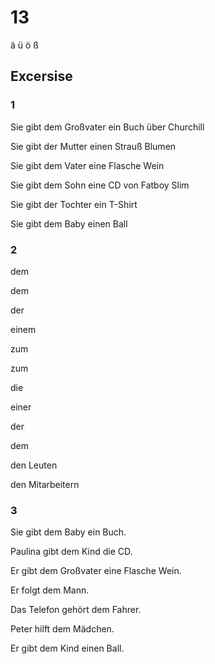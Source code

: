 # 13

ä ü ö ß

## Excersise

### 1

Sie gibt dem Großvater ein Buch über Churchill

Sie gibt der Mutter einen Strauß Blumen

Sie gibt dem Vater eine Flasche Wein

Sie gibt dem Sohn eine CD von Fatboy Slim

Sie gibt der Tochter ein T-Shirt

Sie gibt dem Baby einen Ball

### 2

dem

dem

der

einem

zum

zum

die

einer

der

dem

den Leuten

den Mitarbeitern

### 3

Sie gibt dem Baby ein Buch.

Paulina gibt dem Kind die CD.

Er gibt dem Großvater eine Flasche Wein.

Er folgt dem Mann.

Das Telefon gehört dem Fahrer.

Peter hilft dem Mädchen.

Er gibt dem Kind einen Ball.
